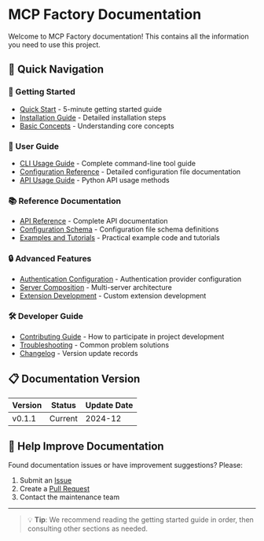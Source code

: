# MCP Factory Documentation

Welcome to MCP Factory documentation! This contains all the information you need to use this project.

## 📖 Quick Navigation

### 🚀 Getting Started
- [Quick Start](getting-started.md) - 5-minute getting started guide
- [Installation Guide](installation.md) - Detailed installation steps
- [Basic Concepts](concepts.md) - Understanding core concepts

### 🔧 User Guide
- [CLI Usage Guide](cli-guide.md) - Complete command-line tool guide
- [Configuration Reference](configuration.md) - Detailed configuration file documentation
- [API Usage Guide](api-guide.md) - Python API usage methods

### 📚 Reference Documentation
- [API Reference](api-reference.md) - Complete API documentation
- [Configuration Schema](configuration-schema.md) - Configuration file schema definitions
- [Examples and Tutorials](examples.md) - Practical example code and tutorials

### 🔒 Advanced Features
- [Authentication Configuration](authentication.md) - Authentication provider configuration
- [Server Composition](server-composition.md) - Multi-server architecture
- [Extension Development](extending.md) - Custom extension development

### 🛠️ Developer Guide
- [Contributing Guide](contributing.md) - How to participate in project development
- [Troubleshooting](troubleshooting.md) - Common problem solutions
- [Changelog](../CHANGELOG.md) - Version update records

## 📋 Documentation Version

| Version | Status | Update Date |
|---------|--------|-------------|
| v0.1.1 | Current | 2024-12 |

## 🤝 Help Improve Documentation

Found documentation issues or have improvement suggestions? Please:
1. Submit an [Issue](https://github.com/your-repo/issues)
2. Create a [Pull Request](https://github.com/your-repo/pulls)
3. Contact the maintenance team

---

> 💡 **Tip**: We recommend reading the getting started guide in order, then consulting other sections as needed. 